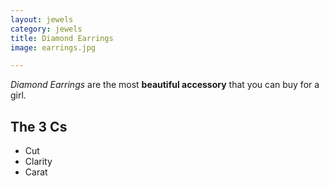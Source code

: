 ```yaml
---
layout: jewels
category: jewels
title: Diamond Earrings
image: earrings.jpg

---
```


*Diamond Earrings* are the most **beautiful accessory** that you can buy for a girl.  


## The 3 Cs 

- Cut
- Clarity
- Carat 